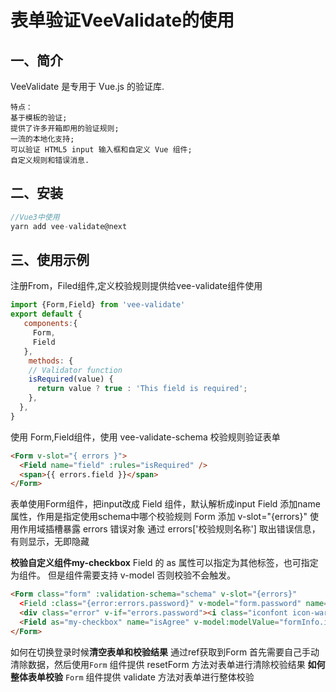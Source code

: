 # 表单验证VeeValidate的使用
## 一、简介

VeeValidate 是专用于 Vue.js 的验证库.

    特点： 
    基于模板的验证;
    提供了许多开箱即用的验证规则;
    一流的本地化支持;
    可以验证 HTML5 input 输入框和自定义 Vue 组件;
    自定义规则和错误消息.

## 二、安装

```js
//Vue3中使用
yarn add vee-validate@next
```

## 三、使用示例

注册From，Filed组件,定义校验规则提供给vee-validate组件使用

```javascript
import {Form,Field} from 'vee-validate'
export default {
   components:{
     Form,
     Field
   },
    methods: {
    // Validator function
    isRequired(value) {
      return value ? true : 'This field is required';
    },
  },
}
```
使用 Form,Field组件，使用 vee-validate-schema 校验规则验证表单
```html
<Form v-slot="{ errors }">
  <Field name="field" :rules="isRequired" />
  <span>{{ errors.field }}</span>
</Form>
```
表单使用Form组件，把input改成 Field 组件，默认解析成input
Field 添加name属性，作用是指定使用schema中哪个校验规则
Form 添加 v-slot="{errors}" 使用作用域插槽暴露 errors 错误对象
通过 errors['校验规则名称'] 取出错误信息，有则显示，无即隐藏

**校验自定义组件my-checkbox**
Field 的 as 属性可以指定为其他标签，也可指定为组件。
但是组件需要支持 v-model 否则校验不会触发。
```html
<Form class="form" :validation-schema="schema" v-slot="{errors}" 
  <Field :class="{error:errors.password}" v-model="form.password" name="password" type="password" placeholder="请输入密码" />
  <div class="error" v-if="errors.password"><i class="iconfont icon-warning" />{{errors.password}}</div>
  <Field as="my-checkbox" name="isAgree" v-model:modelValue="formInfo.isAgree" />
</Form>
```
如何在切换登录时候**清空表单和校验结果**
通过ref获取到Form
首先需要自己手动清除数据，然后使用`Form` 组件提供 resetForm 方法对表单进行清除校验结果
**如何整体表单校验**
`Form` 组件提供 validate 方法对表单进行整体校验